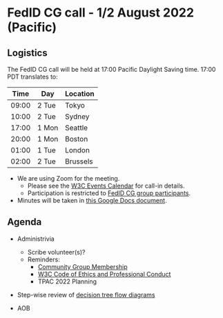 # FedID CG call - 1/2 August 2022 (Pacific)

## Logistics

The FedID CG call will be held at 17:00 Pacific Daylight Saving time. 17:00 PDT translates to:

| Time         | Day    | Location      |
| ------------ | ------ | ------------- |
| 09:00        | 2 Tue | Tokyo         |
| 10:00        | 2 Tue | Sydney        |
| 17:00        | 1 Mon | Seattle       |
| 20:00        | 1 Mon | Boston        |
| 01:00        | 1 Tue | London        |
| 02:00        | 2 Tue | Brussels      |

* We are using Zoom for the meeting.
    * Please see the [W3C Events Calendar](https://www.w3.org/events/meetings/359d1ef8-6918-4a5f-bc7a-3ec23366752b/20220801T170000) for call-in details. 
    * Participation is restricted to [FedID CG group participants](https://www.w3.org/community/fed-id/participants).
* Minutes will be taken in [this Google Docs document](https://docs.google.com/document/d/1O7Rn8Aj4rsYWohdEP61lnGdgkai0xTZFQgm7XEA0RBM/edit#).


## Agenda

* Administrivia
  * Scribe volunteer(s)?
  * Reminders: 
     * [Community Group Membership](https://www.w3.org/community/fed-id/)
     * [W3C Code of Ethics and Professional Conduct](https://www.w3.org/Consortium/cepc/)
     * TPAC 2022 Planning

* Step-wise review of [decision tree flow diagrams](https://github.com/fedidcg/use-case-library/tree/main/decision_tree_flows)

* AOB
